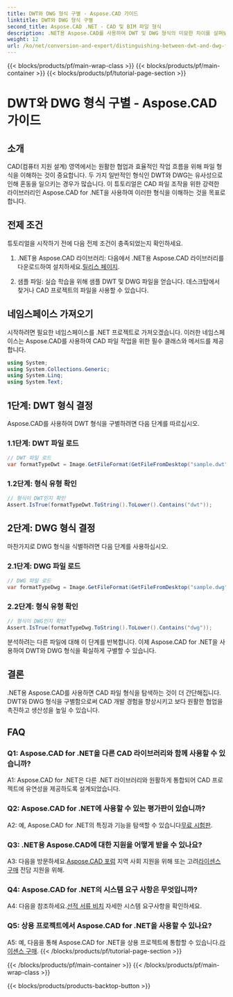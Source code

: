```yaml
---
title: DWT와 DWG 형식 구별 - Aspose.CAD 가이드
linktitle: DWT와 DWG 형식 구별
second_title: Aspose.CAD .NET - CAD 및 BIM 파일 형식
description: .NET용 Aspose.CAD를 사용하여 DWT 및 DWG 형식의 미묘한 차이를 살펴보세요. 이러한 CAD 파일 형식을 쉽게 구별할 수 있습니다.
weight: 12
url: /ko/net/conversion-and-export/distinguishing-between-dwt-and-dwg-formats/
---
```


{{< blocks/products/pf/main-wrap-class >}}
{{< blocks/products/pf/main-container >}}
{{< blocks/products/pf/tutorial-page-section >}}

# DWT와 DWG 형식 구별 - Aspose.CAD 가이드

## 소개

CAD(컴퓨터 지원 설계) 영역에서는 원활한 협업과 효율적인 작업 흐름을 위해 파일 형식을 이해하는 것이 중요합니다. 두 가지 일반적인 형식인 DWT와 DWG는 유사성으로 인해 혼동을 일으키는 경우가 많습니다. 이 튜토리얼은 CAD 파일 조작을 위한 강력한 라이브러리인 Aspose.CAD for .NET을 사용하여 이러한 형식을 이해하는 것을 목표로 합니다.

## 전제 조건

튜토리얼을 시작하기 전에 다음 전제 조건이 충족되었는지 확인하세요.

1.  .NET용 Aspose.CAD 라이브러리: 다음에서 .NET용 Aspose.CAD 라이브러리를 다운로드하여 설치하세요.[릴리스 페이지](https://releases.aspose.com/cad/net/).

2. 샘플 파일: 실습 학습을 위해 샘플 DWT 및 DWG 파일을 얻습니다. 데스크탑에서 찾거나 CAD 프로젝트의 파일을 사용할 수 있습니다.

## 네임스페이스 가져오기

시작하려면 필요한 네임스페이스를 .NET 프로젝트로 가져오겠습니다. 이러한 네임스페이스는 Aspose.CAD를 사용하여 CAD 파일 작업을 위한 필수 클래스와 메서드를 제공합니다.

```csharp
using System;
using System.Collections.Generic;
using System.Linq;
using System.Text;
```

## 1단계: DWT 형식 결정

Aspose.CAD를 사용하여 DWT 형식을 구별하려면 다음 단계를 따르십시오.

### 1.1단계: DWT 파일 로드

```csharp
// DWT 파일 로드
var formatTypeDwt = Image.GetFileFormat(GetFileFromDesktop("sample.dwt"));
```

### 1.2단계: 형식 유형 확인

```csharp
// 형식이 DWT인지 확인
Assert.IsTrue(formatTypeDwt.ToString().ToLower().Contains("dwt"));
```

## 2단계: DWG 형식 결정

마찬가지로 DWG 형식을 식별하려면 다음 단계를 사용하십시오.

### 2.1단계: DWG 파일 로드

```csharp
// DWG 파일 로드
var formatTypeDwg = Image.GetFileFormat(GetFileFromDesktop("sample.dwg"));
```

### 2.2단계: 형식 유형 확인

```csharp
// 형식이 DWG인지 확인
Assert.IsTrue(formatTypeDwg.ToString().ToLower().Contains("dwg"));
```

분석하려는 다른 파일에 대해 이 단계를 반복합니다. 이제 Aspose.CAD for .NET을 사용하여 DWT와 DWG 형식을 확실하게 구별할 수 있습니다.

## 결론

.NET용 Aspose.CAD를 사용하면 CAD 파일 형식을 탐색하는 것이 더 간단해집니다. DWT와 DWG 형식을 구별함으로써 CAD 개발 경험을 향상시키고 보다 원활한 협업을 촉진하고 생산성을 높일 수 있습니다.

## FAQ

### Q1: Aspose.CAD for .NET을 다른 CAD 라이브러리와 함께 사용할 수 있습니까?

A1: Aspose.CAD for .NET은 다른 .NET 라이브러리와 원활하게 통합되어 CAD 프로젝트에 유연성을 제공하도록 설계되었습니다.

### Q2: Aspose.CAD for .NET에 사용할 수 있는 평가판이 있습니까?

 A2: 예, Aspose.CAD for .NET의 특징과 기능을 탐색할 수 있습니다[무료 시험판](https://releases.aspose.com/).

### Q3: .NET용 Aspose.CAD에 대한 지원을 어떻게 받을 수 있나요?

 A3: 다음을 방문하세요.[Aspose.CAD 포럼](https://forum.aspose.com/c/cad/19) 지역 사회 지원을 위해 또는 고려[라이센스 구매](https://purchase.aspose.com/buy) 전담 지원을 위해.

### Q4: Aspose.CAD for .NET의 시스템 요구 사항은 무엇입니까?

 A4: 다음을 참조하세요.[선적 서류 비치](https://reference.aspose.com/cad/net/) 자세한 시스템 요구사항을 확인하세요.

### Q5: 상용 프로젝트에서 Aspose.CAD for .NET을 사용할 수 있나요?

 A5: 예, 다음을 통해 Aspose.CAD for .NET을 상용 프로젝트에 통합할 수 있습니다.[라이센스 구매](https://purchase.aspose.com/buy).
{{< /blocks/products/pf/tutorial-page-section >}}

{{< /blocks/products/pf/main-container >}}
{{< /blocks/products/pf/main-wrap-class >}}

{{< blocks/products/products-backtop-button >}}
